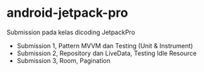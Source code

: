 # android-jetpack-pro
Submission pada kelas dicoding JetpackPro
- Submission 1, Pattern MVVM dan Testing (Unit & Instrument)
- Submission 2, Repository dan LiveData, Testing Idle Resource
- Submission 3, Room, Pagination
